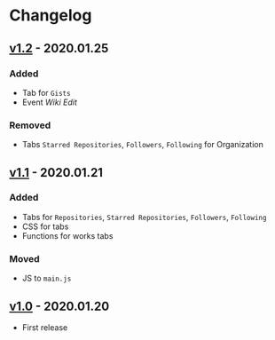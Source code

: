 # Changelog
## [v1.2] - 2020.01.25
### Added
- Tab for `Gists`  
- Event *Wiki Edit*

### Removed
- Tabs `Starred Repositories`, `Followers`, `Following` for Organization

## [v1.1] - 2020.01.21
### Added
- Tabs for `Repositories`, `Starred Repositories`, `Followers`, `Following`  
- CSS for tabs  
- Functions for works tabs

### Moved
- JS to `main.js`

## [v1.0] - 2020.01.20

- First release

[v1.2]: https://github.com/tophackr/github-stat/compare/v1.1...v1.2
[v1.1]: https://github.com/tophackr/github-stat/compare/v1.0...v1.1
[v1.0]: https://github.com/tophackr/github-stat/compare/8ba5732...v1.0